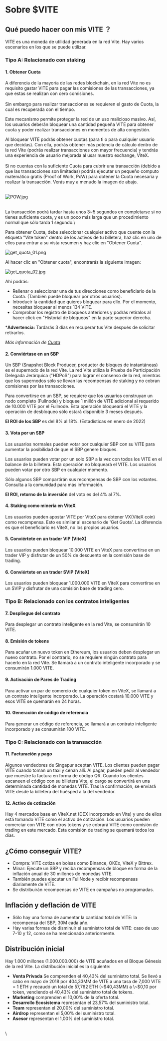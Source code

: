 # Sobre $VITE

## Qué puedo hacer con mis VITE ？

VITE es una moneda de utilidad generada en la red Vite. Hay varios escenarios en los que se puede utilizar.

### Tipo A: Relacionado con staking

#### 1. Obtener Cuota

A diferencia de la mayoría de las redes blockchain, en la red Vite no es requisito gastar VITE para pagar las comisiones de las transacciones, ya que estas se realizan con cero comisiones. \
\
Sin embargo para realizar transacciones se requieren el gasto de Cuota, la cual es recuperada con el tiempo.&#x20;



Este mecanismo permite proteger la red de un uso malicioso masivo. Así, los usuarios deberán bloquear una cantidad pequeña VITE para obtener cuota y poder realizar transacciones en momentos de alta congestión.



Al bloquear VITE podrás obtener cuotas (para ti o para cualquier usuario que decidas). Con ella, podrás obtener más potencia de cálculo dentro de la red Vite (podrás realizar transacciones con mayor frecuencia) y tendrás una experiencia de usuario mejorada al usar nuestro exchange, ViteX.\
\
Si no cuentas con la suficiente Cuota para cubrir una transacción (debido a que las transacciones son limitadas) podrás ejecutar un pequeño computo matemático gratis (Proof of Work, PoW) para obtener la Cuota necesaria y realizar la transacción. Verás muy a menudo la imagen de abajo.

\
![POW.jpg](https://vitex.zendesk.com/hc/article\_attachments/360083068153/POW.jpg)

\
La transacción podrá tardar hasta unos 3\~5 segundos en completarse si no tienes suficiente cuota, y es un poco más larga que un procedimiento normal que sólo tarda 1 segundo.\


Para obtener Cuota, debe seleccionar cualquier activo que cuente con la etiqueta "Vite token" dentro de los activos de tu billetera, haz clic en uno de ellos para entrar a su vista resumen y haz clic en "Obtener Cuota".

![get\_quota\_01.png](https://vitex.zendesk.com/hc/article\_attachments/360083068633/get\_quota\_01.png)



Al hacer clic en "Obtener cuota",  encontrarás la siguiente imagen:

![get\_quota\_02.jpg](https://vitex.zendesk.com/hc/article\_attachments/360083068653/get\_quota\_02.jpg)

Ahi podrás:

* Rellenar o seleccionar una de tus direcciones como beneficiario de la Cuota. (También puede bloquear por otros usuarios).&#x20;
* Introducir la cantidad que quieres bloquear para ello. Por el momento, necesitas bloquear al menos 134 VITE.&#x20;
* Comprobar los registro de bloqueos anteriores y podrás retíralos al hacer click en "Historial de bloqueos" en la parte superior derecha.

\***Advertencia:** Tardarás 3 días en recuperar tus Vite después de solicitar retirarlos.

_Más información de_ [_Cuota_](tutorial-vite-app/cuota.md)

#### 2. Conviértase en un SBP

Un SBP (Snapshot Block Producer, productor de bloques de instantáneas) es el supernodo de la red Vite. La red Vite utiliza la Prueba de Participación Delegada Jerárquica ("HDPoS") para lograr el consenso de la red, mientras que los supernodos sólo se llevan las recompensas de staking y no cobran comisiones por las transacciones.&#x20;

Para convertirse en un SBP, se requiere que los usuarios construyan un nodo completo (Fullnode) y bloquee 1 millón de VITE adicional al requerido de 10.000 VITE por el Fullnode. Esta operación bloqueará el VITE y la operación de desbloqueo sólo estará disponible 3 meses después.

**El ROI de los SBP** es del 8% al 18%. (Estadísticas en enero de 2022)

#### 3. Vota por un SBP

Los usuarios normales pueden votar por cualquier SBP con su VITE para aumentar la posibilidad de que el SBP genere bloques.&#x20;

Los usuarios pueden votar por un solo SBP a la vez con todos los VITE en el balance de la billetera. Esta operación no bloqueará el VITE. Los usuarios pueden votar por otro SBP en cualquier momento.&#x20;

Sólo algunos SBP compartirán sus recompensas de SBP con los votantes. Consulta a la comunidad para más información.

**El ROI, retorno de la inversión** del voto es del 4% al 7%.&#x20;

#### **4. Staking como minería en ViteX**&#x20;

Los usuarios pueden apostar VITE por ViteX para obtener VX(ViteX coin) como recompensa. Esto es similar al escenario de 'Get Guota'. La diferencia es que el beneficiario es ViteX, no los propios usuarios.&#x20;

#### 5. Conviértete en un trader VIP (ViteX)&#x20;

Los usuarios pueden bloquear 10.000 VITE en ViteX para convertirse en un trader VIP y disfrutar de un 50% de descuento en la comisión base de trading.&#x20;

#### 6. Conviértete en un trader SVIP (ViteX) &#x20;

Los usuarios pueden bloquear 1.000.000 VITE en ViteX para convertirse en un SVIP y disfrutar de una comisión base de trading cero.

### Tipo B: Relacionado con los contratos inteligentes&#x20;

#### 7. Despliegue del contrato&#x20;

Para desplegar un contrato inteligente en la red Vite, se consumirán 10 VITE.&#x20;

#### 8. Emisión de tokens&#x20;

Para acuñar un nuevo token en Ethereum, los usuarios deben desplegar un nuevo contrato. Por el contrario, no se requiere ningún contrato para hacerlo en la red Vite. Se llamará a un contrato inteligente incorporado y se consumirán 1.000 VITE.&#x20;

#### 9. Activación de Pares de Trading&#x20;

Para activar un par de comercio de cualquier token en ViteX, se llamará a un contrato inteligente incorporado. La operación costará 10.000 VITE y esos VITE se quemarán en 24 horas.&#x20;

#### 10. Generación de código de referencia&#x20;

Para generar un código de referencia, se llamará a un contrato inteligente incorporado y se consumirán 100 VITE.

### Tipo C: Relacionado con la transacción&#x20;

#### 11. Facturación y pago&#x20;

Algunos vendedores de Singapur aceptan VITE. Los clientes pueden pagar VITE cuando toman un taxi y cenan allí. Al pagar, pueden pedir al vendedor que muestre la factura en forma de código QR. Cuando los clientes escaneen el código con su billetera Vite, el cargo se convertirá en una determinada cantidad de monedas VITE. Tras la confirmación, se enviará VITE desde la billetera del huésped a la del vendedor.&#x20;

#### 12. Activo de cotización&#x20;

Hay 4 mercados base en ViteX.net (DEX incorporado en Vite) y uno de ellos está tomando VITE como el activo de cotización. Los usuarios pueden comerciar con VITE con otros tokens y se cobrará VITE como comisión de trading en este mercado. Esta comisión de trading se quemará todos los días.

## ¿Cómo conseguir VITE?

* Compra: VITE cotiza en bolsas como Binance, OKEx, ViteX y Bittrex.
* Minar: Ejecute un SBP y reciba recompensas de bloque en forma de la inflación anual de 30 millones de monedas VITE.
* También puedes ejecutar un FullNode y recibir recompensas diariamente de VITE.
* Se distribuirán recompensas de VITE en campañas no programadas.

## Inflación y deflación de VITE

* Sólo hay una forma de aumentar la cantidad total de VITE: la recompensa del SBP, 30M cada año.
* Hay varias formas de disminuir el suministro total de VITE: caso de uso 7-10 y 12, como se ha mencionado anteriormente.

## Distribución inicial

Hay 1.000 millones (1.000.000.000) de VITE acuñados en el Bloque Génesis de la red Vite. La distribución inicial es la siguiente:

* **Venta Privada** Se comprenden el 40,43% del suministro total. Se llevó a cabo en mayo de 2018 por 404,33MM de VITE a una tasa de 7,000 VITE = 1 ETH y recaudó un total de 57,762 ETH (\~$40,43MM) a \~$0,10 por token, vendiendo el 40,43% del suministro total de tokens.
* **Marketing** comprenden el 10,00% de la oferta total.
* **Desarrollo Ecosistema** representan el 23,57% del suministro total.
* **Team** representan el 20,00% del suministro total.
* **Airdrop** representan el 5,00% del suministro total.
* **Asesor** representan el 1,00% del suministro total.

\
\

